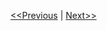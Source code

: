 [<<Previous](https://github.com/project-owner/Peppy.doc/wiki/Woodware) | [Next>>](https://github.com/project-owner/Peppy.doc/wiki/Sawing)